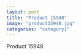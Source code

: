 ```yaml
---
layout: post
title: "Product 15948"
image: "product15948.jpg"
categories: "category1"
---
```

Product 15948
